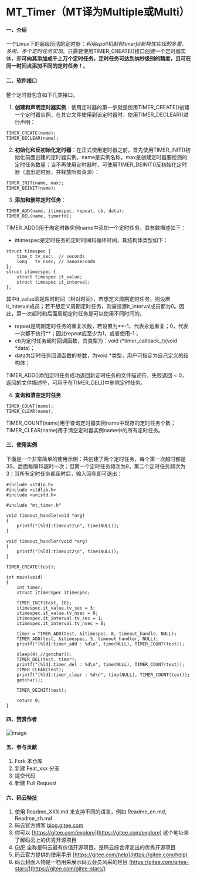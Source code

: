 # MT_Timer（MT译为Multiple或Multi）

#### 一、介绍

一个Linux下的超级简洁的定时器：*利用epoll机制和timerfd新特性实现的多重、多用、多个定时任务实现*。只需要使用TIMER_CREATE()接口创建一个定时器实体，即**可向其添加成千上万个定时任务，定时任务可达到纳秒级别的精度，且可在同一时间点添加不同的定时任务！**。

#### 二、软件接口

整个定时器包含如下几类接口。

1. **创建和声明定时器实例**：使用定时器的第一步就是使用TIMER_CREATE()创建一个定时器实例，在其它文件使用到该定时器时，使用TIMER_DECLEAR()进行声明：
```
TIMER_CREATE(name);
TIMER_DECLEAR(name);
```

2. **初始化和反初始化定时器**：在正式使用定时器之前，首先使用TIMER_INIT()初始化前面创建的定时器实例，name是实例名称，max是创建定时器要检测的定时任务数量；当不再使用定时器时，可使用TIMER_DEINIT()反初始化定时器（退出定时器，并释放所有资源）：
```
TIMER_INIT(name, max);
TIMER_DEINIT(name);
```

3. **添加和删除定时任务**：
```
TIMER_ADD(name, itimespec, repeat, cb, data);
TIMER_DEL(name, timerfd);
```

TIMER_ADD()用于向定时器实例name中添加一个定时任务，其参数描述如下：
- ittimespec是定时任务的定时时间和循环时间，其结构体类型如下：
```
struct timespec {
    time_t tv_sec;  // seconds
    long   tv_nsec; // nanoseconds
};
struct itimerspec {
    struct timespec it_value;
    struct timespec it_interval;
};
```

其中it_value即是超时时间（相对时间），若想定义周期定时任务，则设置it_interval成员；若不想定义周期定时任务，则需设置it_interval成员都为0。因此，第一次超时和后面周期定时任务是可以使用不同时间的。

- repeat是周期定时任务的重复次数，若设置为**-1，代表永远重复；0，代表一次都不执行**；因此repeat应至少为1，或者使用-1；
- cb为定时任务超时回调函数，其类型为：void (*timer_callback_t)(void *data)；
- data为定时任务回调函数的参数，为void *类型，用户可指定为自己定义的结构体；

TIMER_ADD()添加定时任务成功返回新定时任务的文件描述符，失败返回 < 0。返回的文件描述符，可用于在TIMER_DEL()中删除定时任务。

4. **查询和清空定时任务**
```
TIMER_COUNT(name);
TIMER_CLEAR(name);
```

TIMER_COUNT(name)用于查询定时器实例name中现存的定时任务个数；TIMER_CLEAR(name)用于清空定时器实例name中的所有定时任务。

#### 三、使用实例

下面是一个非常简单的使用示例：共创建了两个定时任务，每个第一次超时都是3S，后面每隔1S超时一次；但第一个定时任务频次为8，第二个定时任务频次为3；当所有定时任务都超时后，输入回车即可退出：
```
#include <stdio.h>
#include <stdlib.h>
#include <unistd.h>

#include "mt_timer.h"

void timeout_handle(void *arg)
{
    printf("[%ld]:timeout1\n", time(NULL));
}

void timeout_handler(void *arg)
{
    printf("[%ld]:timeout2\n", time(NULL));
}

TIMER_CREATE(test);

int main(void)
{
    int timer;
    struct itimerspec itimespec;

    TIMER_INIT(test, 10);
    itimespec.it_value.tv_sec = 3;
    itimespec.it_value.tv_nsec = 0;
    itimespec.it_interval.tv_sec = 1;
    itimespec.it_interval.tv_nsec = 0;
    
    timer = TIMER_ADD(test, &itimespec, 8, timeout_handle, NULL);
    TIMER_ADD(test, &itimespec, 3, timeout_handler, NULL);
    printf("[%ld]:timer_add : %d\n", time(NULL), TIMER_COUNT(test));
    
    sleep(4);//getchar();
    TIMER_DEL(test, timer);
    printf("[%ld]:timer_del : %d\n", time(NULL), TIMER_COUNT(test));
    TIMER_CLEAR(test);
    printf("[%ld]:timer_clear : %d\n", time(NULL), TIMER_COUNT(test));
    getchar();

    TIMER_DEINIT(test);
    
    return 0;
}
```

#### 四、赞赏作者

![image](https://images.gitee.com/uploads/images/2019/0510/144101_bc93efba_3026819.jpeg)

#### 五、参与贡献

1. Fork 本仓库
2. 新建 Feat_xxx 分支
3. 提交代码
4. 新建 Pull Request


#### 六、码云特技

1. 使用 Readme\_XXX.md 来支持不同的语言，例如 Readme\_en.md, Readme\_zh.md
2. 码云官方博客 [blog.gitee.com](https://blog.gitee.com)
3. 你可以 [https://gitee.com/explore](https://gitee.com/explore) 这个地址来了解码云上的优秀开源项目
4. [GVP](https://gitee.com/gvp) 全称是码云最有价值开源项目，是码云综合评定出的优秀开源项目
5. 码云官方提供的使用手册 [https://gitee.com/help](https://gitee.com/help)
6. 码云封面人物是一档用来展示码云会员风采的栏目 [https://gitee.com/gitee-stars/](https://gitee.com/gitee-stars/)